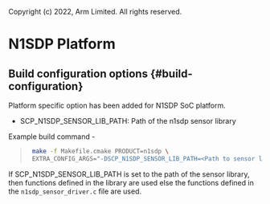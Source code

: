 Copyright (c) 2022, Arm Limited. All rights reserved.

# N1SDP Platform

## Build configuration options {#build-configuration}
Platform specific option has been added for N1SDP SoC platform.

- SCP_N1SDP_SENSOR_LIB_PATH: Path of the n1sdp sensor library

Example build command -

> ```sh
>  make -f Makefile.cmake PRODUCT=n1sdp \
>  EXTRA_CONFIG_ARGS="-DSCP_N1SDP_SENSOR_LIB_PATH=<Path to sensor library>"
> ```

If SCP_N1SDP_SENSOR_LIB_PATH is set to the path of the sensor
library, then functions defined in the library are used else the
functions defined in the `n1sdp_sensor_driver.c` file are used.

